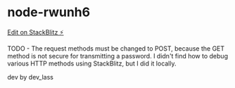 # node-rwunh6

[Edit on StackBlitz ⚡️](https://stackblitz.com/edit/node-rwunh6)

TODO - The request methods must be changed to POST, because the GET method is not secure for transmitting a password.
I didn't find how to debug various HTTP methods using StackBlitz, but I did it locally.

dev by dev_lass